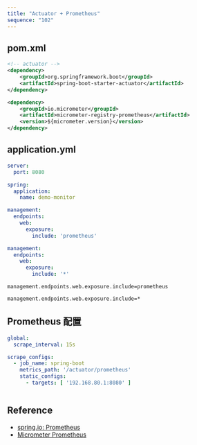```yaml
---
title: "Actuator + Prometheus"
sequence: "102"
---
```


## pom.xml

```xml
<!-- actuator -->
<dependency>
    <groupId>org.springframework.boot</groupId>
    <artifactId>spring-boot-starter-actuator</artifactId>
</dependency>
```

```xml
<dependency>
    <groupId>io.micrometer</groupId>
    <artifactId>micrometer-registry-prometheus</artifactId>
    <version>${micrometer.version}</version>
</dependency>
```

## application.yml

```yaml
server:
  port: 8080

spring:
  application:
    name: demo-monitor

management:
  endpoints:
    web:
      exposure:
        include: 'prometheus'
```

```yaml
management:
  endpoints:
    web:
      exposure:
        include: '*'
```

```text
management.endpoints.web.exposure.include=prometheus
```

```text
management.endpoints.web.exposure.include=*
```

## Prometheus 配置

```yaml
global:
  scrape_interval: 15s

scrape_configs:
  - job_name: spring-boot
    metrics_path: '/actuator/prometheus'
    static_configs:
      - targets: [ '192.168.80.1:8080' ]
```

```yaml

```

## Reference

- [spring.io: Prometheus](https://docs.spring.io/spring-boot/docs/current/actuator-api/htmlsingle/#prometheus)
- [Micrometer Prometheus](https://micrometer.io/docs/registry/prometheus)
